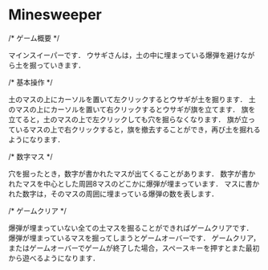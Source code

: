 # Minesweeper

/* ゲーム概要 */


マインスイーパーです．
ウサギさんは，土の中に埋まっている爆弾を避けながら土を掘っていきます．


/* 基本操作 */

土のマスの上にカーソルを置いて左クリックするとウサギが土を掘ります．
土のマスの上にカーソルを置いて右クリックするとウサギが旗を立てます．
旗を立てると，土のマスの上で左クリックしても穴を掘らなくなります．
旗が立っているマスの上で右クリックすると，旗を撤去することができ，再び土を掘れるようになります．


/* 数字マス */

穴を掘ったとき，数字が書かれたマスが出てくることがあります．
数字が書かれたマスを中心とした周囲8マスのどこかに爆弾が埋まっています．
マスに書かれた数字は，そのマスの周囲に埋まっている爆弾の数を表します．


/* ゲームクリア */

爆弾が埋まっていない全ての土マスを掘ることができればゲームクリアです．
爆弾が埋まっているマスを掘ってしまうとゲームオーバーです．
ゲームクリア，またはゲームオーバーでゲームが終了した場合，スペースキーを押すとまた最初から遊べるようになります．
